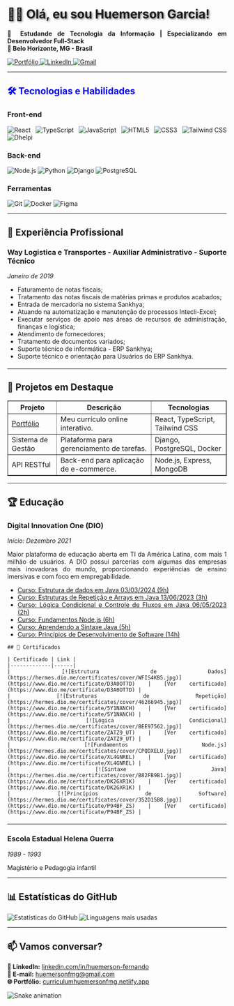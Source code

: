 <div align="justify">
  <h1 style="text-shadow: 2px 2px 4px rgba(0, 0, 0, 0.5);">👨‍⚖️ Olá, eu sou Huemerson Garcia!</h1>

  <p style="text-align: justify;">
    <strong>💼 Estudande de Tecnologia da Informação | Especializando em Desenvolvedor Full-Stack</strong><br>
    <strong>📍 Belo Horizonte, MG - Brasil</strong>
  </p>

  <p>
    <a href="https://curriculumhuemersonfmg.netlify.app/" target="_blank">
      <img src="https://img.shields.io/badge/-Portfólio-000?style=flat&logo=react&logoColor=white" alt="Portfólio">
    </a>
    <a href="https://www.linkedin.com/in/huemersonfmg/" target="_blank">
      <img src="https://img.shields.io/badge/-LinkedIn-0077B5?style=flat&logo=linkedin&logoColor=white" alt="LinkedIn">
    </a>
    <a href="mailto:huemersonfmg@gmail.com">
      <img src="https://img.shields.io/badge/-Gmail-D14836?style=flat&logo=gmail&logoColor=white" alt="Gmail">
    </a>
  </p>

  <hr>

  <h2 style="color: blue;">🛠️ Tecnologias e Habilidades</h2>

  <h3>Front-end</h3>
  <p>
    <img src="https://img.shields.io/badge/-React-61DAFB?logo=react&logoColor=black" alt="React">
    <img src="https://img.shields.io/badge/-TypeScript-3178C6?logo=typescript&logoColor=white" alt="TypeScript">
    <img src="https://img.shields.io/badge/-JavaScript-F7DF1E?logo=javascript&logoColor=black" alt="JavaScript">
    <img src="https://img.shields.io/badge/-HTML5-E34F26?logo=html5&logoColor=white" alt="HTML5">
    <img src="https://img.shields.io/badge/-CSS3-1572B6?logo=css3&logoColor=white" alt="CSS3">
    <img src="https://img.shields.io/badge/-Tailwind_CSS-06B6D4?logo=tailwind-css&logoColor=white" alt="Tailwind CSS">
    <img src="https://img.shields.io/badge/-Dhelpi-8A2BE2?logo=github&logoColor=white" alt="Dhelpi">
  </p>

  <h3>Back-end</h3>
  <p>
    <img src="https://img.shields.io/badge/-Node.js-339933?logo=node.js&logoColor=white" alt="Node.js">
    <img src="https://img.shields.io/badge/-Python-3776AB?logo=python&logoColor=white" alt="Python">
    <img src="https://img.shields.io/badge/-Django-092E20?logo=django&logoColor=white" alt="Django">
    <img src="https://img.shields.io/badge/-PostgreSQL-4169E1?logo=postgresql&logoColor=white" alt="PostgreSQL">
  </p>

  <h3>Ferramentas</h3>
  <p>
    <img src="https://img.shields.io/badge/-Git-F05032?logo=git&logoColor=white" alt="Git">
    <img src="https://img.shields.io/badge/-Docker-2496ED?logo=docker&logoColor=white" alt="Docker">
    <img src="https://img.shields.io/badge/-Figma-F24E1E?logo=figma&logoColor=white" alt="Figma">
  </p>

  <hr>

  <h2>📌 Experiência Profissional</h2>

  <div style="margin-bottom: 20px;">
    <h3>Way Logistica e Transportes - Auxiliar Administrativo - Suporte Técnico</h3>
    <p><em>Janeiro de 2019</em></p>
    <ul>
      <li>Faturamento de notas fiscais;</li>
      <li>Tratamento das notas fiscais de matérias primas e produtos acabados;</li>
      <li>Entrada de mercadoria no sistema Sankhya;</li>
      <li>Atuando na automatização e manutenção de processos Intecli-Excel;</li>
      <li>Executar serviços de apoio nas áreas de recursos de administração, finanças e logística;</li>
      <li>Atendimento de fornecedores;</li>
      <li>Tratamento de documentos variados;</li>
      <li>Suporte técnico de informática - ERP Sankhya;</li>
      <li>Suporte técnico e orientação para Usuários do ERP Sankhya.</li>
    </ul>
  </div>

  <hr>

  <h2>🚀 Projetos em Destaque</h2>

  <table border="1" style="width: 100%; border-collapse: collapse;">
    <tr>
      <th>Projeto</th>
      <th>Descrição</th>
      <th>Tecnologias</th>
    </tr>
    <tr>
      <td><a href="https://curriculumhuemersonfmg.netlify.app/" target="_blank">Portfólio</a></td>
      <td>Meu currículo online interativo.</td>
      <td>React, TypeScript, Tailwind CSS</td>
    </tr>
    <tr>
      <td>Sistema de Gestão</td>
      <td>Plataforma para gerenciamento de tarefas.</td>
      <td>Django, PostgreSQL, Docker</td>
    </tr>
    <tr>
      <td>API RESTful</td>
      <td>Back-end para aplicação de e-commerce.</td>
      <td>Node.js, Express, MongoDB</td>
    </tr>
  </table>

  <hr>

  <h2>🏆 Educação</h2>

  <div style="margin-bottom: 20px;">
    <h3>Digital Innovation One (DIO)</h3>
    <p><em>Início: Dezembro 2021</em></p>
    <p>
      Maior plataforma de educação aberta em TI da América Latina, com mais 1 milhão de usuários.
      A DIO possui parcerias com algumas das empresas mais inovadoras do mundo, proporcionando experiências
      de ensino imersivas e com foco em empregabilidade.
    </p>
    <ul>
      <li><a href="https://assets.dio.me/D3aUOT7d-Bgk3tCMo8vQE2WZkHqgfpL7UpMYF2kY0YI/f:webp/h:320/q:70/w:450/L2NlcnRpZmljYXRlcy9jb3Zlci9XRklTNEtCNS5qcGc" target="_blank">Curso: Estrutura de dados em Java 03/03/2024 (9h)</a></li>
      <li><a href="https://assets.dio.me/sY1NaNCHntR42e1Vha5GYqZFhdGB0omu4hFir0j_jbo/f:webp/h:320/q:70/w:450/L2NlcnRpZmljYXRlcy9jb3Zlci80NjI2Njk0NS5qcGc" target="_blank">Curso: Estruturas de Repetição e Arrays em Java 13/06/2023 (3h)</a></li>
      <li><a href="https://assets.dio.me/zAtZ9_UtCKUBTp1x2GcMDrgcVO1TINM7O-AKjDpvaJU/f:webp/h:320/q:70/w:450/L2NlcnRpZmljYXRlcy9jb3Zlci9CRUU5NzU2Mi5qcGc" target="_blank">Curso: Lógica Condicional e Controle de Fluxos em Java 06/05/2023 (2h)</a></li>
      <li><a href="https://assets.dio.me/xL4GnRELgHo7Uz34gKt9OB2PUh4c2mfdgwi7_XCiJEw/f:webp/h:320/q:70/w:450/L2NlcnRpZmljYXRlcy9jb3Zlci9DUFFEWEVMVS5qcGc" target="_blank">Curso: Fundamentos Node.js (6h)</a></li>
      <li><a href="https://assets.dio.me/DK2gXr1KSENnxidbOgFOMIYUkmCqW60O07gWrDPgBJg/f:webp/h:320/q:70/w:450/L2NlcnRpZmljYXRlcy9jb3Zlci9CODJGQjlCMS5qcGc" target="_blank">Curso: Aprendendo a Sintaxe Java (5h)</a></li>
      <li><a href="https://assets.dio.me/P94BF_zSJ9RJm1JlM97riNZaI5hLkavqbXq_CR1IZ3c/f:webp/h:320/q:70/w:450/L2NlcnRpZmljYXRlcy9jb3Zlci8zNTJEMTVCOC5qcGc" target="_blank">Curso: Princípios de Desenvolvimento de Software (14h)</a></li>
    </ul>

    ## 📜 Certificados

    | Certificado | Link |
    |-------------|------|
    | [![Estrutura de Dados](https://hermes.dio.me/certificates/cover/WFIS4KB5.jpg)](https://www.dio.me/certificate/D3A0OT7D) | [Ver certificado](https://www.dio.me/certificate/D3A0OT7D) |
    | [![Estruturas de Repetição](https://hermes.dio.me/certificates/cover/46266945.jpg)](https://www.dio.me/certificate/5Y1NANCH) | [Ver certificado](https://www.dio.me/certificate/5Y1NANCH) |
    | [![Lógica Condicional](https://hermes.dio.me/certificates/cover/BEE97562.jpg)](https://www.dio.me/certificate/ZATZ9_UT) | [Ver certificado](https://www.dio.me/certificate/ZATZ9_UT) |
    | [![Fundamentos Node.js](https://hermes.dio.me/certificates/cover/CPQDXELU.jpg)](https://www.dio.me/certificate/XL4GNREL) | [Ver certificado](https://www.dio.me/certificate/XL4GNREL) |
    | [![Sintaxe Java](https://hermes.dio.me/certificates/cover/B82FB9B1.jpg)](https://www.dio.me/certificate/DK2GXR1K) | [Ver certificado](https://www.dio.me/certificate/DK2GXR1K) |
    | [![Princípios de Software](https://hermes.dio.me/certificates/cover/352D15B8.jpg)](https://www.dio.me/certificate/P94BF_ZS) | [Ver certificado](https://www.dio.me/certificate/P94BF_ZS) |

  </div>

  <hr>

  <div>
    <h3>Escola Estadual Helena Guerra</h3>
    <p><em>1989 - 1993</em></p>
    <p>Magistério e Pedagogia infantil</p>
  </div>

  <hr>

  <h2>📊 Estatísticas do GitHub</h2>

  <p>
    <img src="https://github-readme-stats.vercel.app/api?username=huemersonfmg&show_icons=true&theme=dracula&hide_border=true" alt="Estatísticas do GitHub">
    <img src="https://github-readme-stats.vercel.app/api/top-langs/?username=huemersonfmg&layout=compact&theme=dracula&hide_border=true" alt="Linguagens mais usadas">
  </p>

  <hr>

  <h2>📫 Vamos conversar?</h2>

  <p>
    <strong>💼 LinkedIn:</strong> <a href="https://www.linkedin.com/in/huemerson-fernando/" target="_blank">linkedin.com/in/huemerson-fernando</a><br>
    <strong>📧 E-mail:</strong> <a href="mailto:huemersonfmg@gmail.com">huemersonfmg@gmail.com</a><br>
    <strong>🌐 Portfólio:</strong> <a href="https://curriculumhuemersonfmg.netlify.app/" target="_blank">curriculumhuemersonfmg.netlify.app</a>
  </p>

  <img src="https://github.com/huemersonfmg/huemersonfmg/blob/output/github-contribution-grid-snake.svg" alt="Snake animation">
</div>
